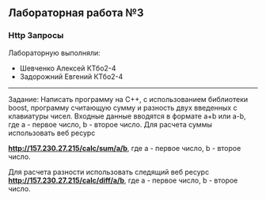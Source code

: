 ## Лабораторная работа №3 ##
###  Http Запросы ####

Лабораторную выполняли:
* Шевченко Алексей КТбо2-4
* Задорожний Евгений КТбо2-4

***
Задание: Написать программу на С++, с использованием библиотеки boost, программу считающую сумму и разность двух введенных с клавиатуры чисел. Входные данные вводятся в формате a+b или a-b, где a - первое число, b - второе число. Для расчета суммы использовать веб ресурс  

<b>http://157.230.27.215/calc/sum/a/b</b>, где a - первое число, b - второе число. 

Для расчета разности использовать следящий веб ресурс <br>
<b>http://157.230.27.215/calc/diff/a/b</b>, где a - первое число, b - второе число. 
